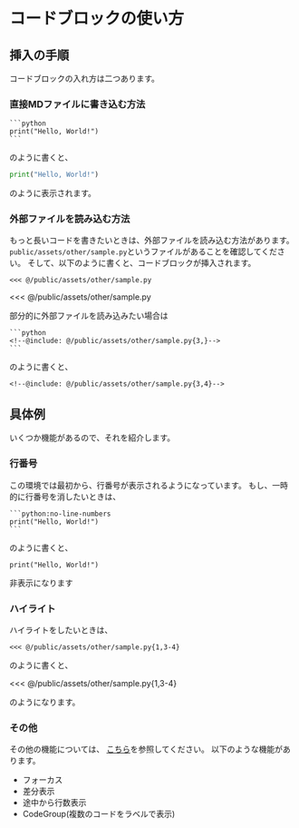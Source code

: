 # コードブロックの使い方

## 挿入の手順
コードブロックの入れ方は二つあります。
### 直接MDファイルに書き込む方法
````
```python
print("Hello, World!")
```
````
のように書くと、
```python
print("Hello, World!")
```
のように表示されます。

### 外部ファイルを読み込む方法
もっと長いコードを書きたいときは、外部ファイルを読み込む方法があります。
`public/assets/other/sample.py`というファイルがあることを確認してください。
そして、以下のように書くと、コードブロックが挿入されます。
````
<<< @/public/assets/other/sample.py
````
<<< @/public/assets/other/sample.py

部分的に外部ファイルを読み込みたい場合は
````
```python
<!--@include: @/public/assets/other/sample.py{3,}-->
```
````
のように書くと、
```js=3
<!--@include: @/public/assets/other/sample.py{3,4}-->
```

## 具体例
いくつか機能があるので、それを紹介します。
### 行番号
この環境では最初から、行番号が表示されるようになっています。
もし、一時的に行番号を消したいときは、
````
```python:no-line-numbers
print("Hello, World!")
```
````
のように書くと、
```python:no-line-numbers
print("Hello, World!")
```
非表示になります

### ハイライト
ハイライトをしたいときは、
````
<<< @/public/assets/other/sample.py{1,3-4}
````
のように書くと、

<<< @/public/assets/other/sample.py{1,3-4}



のようになります。

### その他
その他の機能については、
[こちら](https://vitepress.dev/guide/markdown#syntax-highlighting-in-code-blocks)を参照してください。
以下のような機能があります。
- フォーカス
- 差分表示
- 途中から行数表示
- CodeGroup(複数のコードをラベルで表示)
